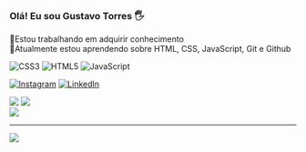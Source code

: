 ### Olá! Eu sou Gustavo Torres 🖐
🔭Estou trabalhando em adquirir conhecimento<br>🌱Atualmente estou aprendendo sobre HTML, CSS, JavaScript, Git e Github 

![CSS3](https://img.shields.io/badge/css3-%231572B6.svg?style=for-the-badge&logo=css3&logoColor=white) ![HTML5](https://img.shields.io/badge/html5-%23E34F26.svg?style=for-the-badge&logo=html5&logoColor=white) ![JavaScript](https://img.shields.io/badge/javascript-%23323330.svg?style=for-the-badge&logo=javascript&logoColor=%23F7DF1E)

[![Instagram](https://img.shields.io/badge/Instagram-%23E4405F.svg?logo=Instagram&logoColor=white)](https://instagram.com/https://www.instagram.com/gustavo.trrs/) [![LinkedIn](https://img.shields.io/badge/LinkedIn-%230077B5.svg?logo=linkedin&logoColor=white)](https://linkedin.com/in/https://www.linkedin.com/in/luiz-gustavo-torres-gon%C3%A7alves-ba1377259/)

![](https://github-readme-stats.vercel.app/api?username=GustavoTrrs&theme=radical&hide_border=false&include_all_commits=true&count_private=true)
![](https://github-readme-streak-stats.herokuapp.com/?user=GustavoTrrs&theme=radical&hide_border=false)<br/>
![](https://github-readme-stats.vercel.app/api/top-langs/?username=GustavoTrrs&theme=radical)<br/>



---
[![](https://visitcount.itsvg.in/api?id=GustavoTrrs&icon=5&color=12)](https://visitcount.itsvg.in)

<!-- Proudly created with GPRM ( https://gprm.itsvg.in/ ) -->
